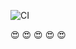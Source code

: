 ![CI](https://github.com/challenge-azkar/azkar-api/workflows/CI/badge.svg?branch=master)

:heart_eyes: :heart_eyes: :heart_eyes: :heart_eyes: :heart_eyes:
